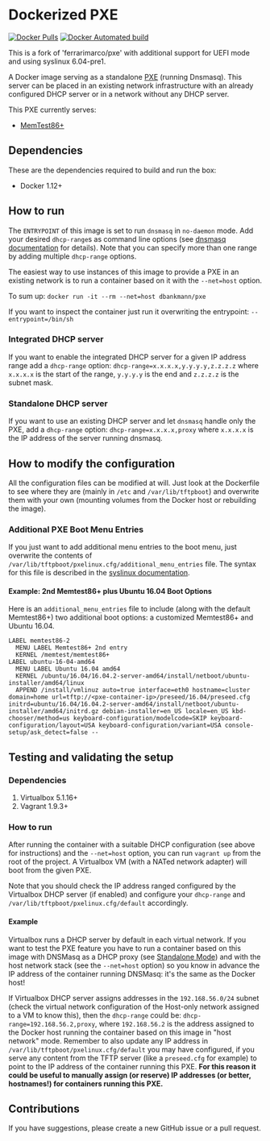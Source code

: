 # Dockerized PXE
[![Docker Pulls](https://img.shields.io/docker/pulls/dbankmann/pxe.svg)](https://hub.docker.com/r/dbankmann/pxe/)
[![Docker Automated build](https://img.shields.io/docker/automated/dbankmann/pxe.svg)](https://hub.docker.com/r/dbankmann/pxe/)


This is a fork of 'ferrarimarco/pxe' with additional support for UEFI mode and using syslinux 6.04-pre1.

A Docker image serving as a standalone [PXE](https://en.wikipedia.org/wiki/Preboot_Execution_Environment) (running Dnsmasq). This server can be placed in an existing network infrastructure with an already configured DHCP server or in a network without any DHCP server.

This PXE currently serves:
- [MemTest86+](http://www.memtest86.com/)

## Dependencies
These are the dependencies required to build and run the box:
- Docker 1.12+

## How to run
The `ENTRYPOINT` of this image is set to run `dnsmasq` in `no-daemon` mode. Add your desired `dhcp-range`s as command line options (see [dnsmasq documentation](http://www.thekelleys.org.uk/dnsmasq/docs/dnsmasq-man.html) for details). Note that you can specify more than one range by adding multiple `dhcp-range` options.

The easiest way to use instances of this image to provide a PXE in an existing network is to run a container based on it with the `--net=host` option.

To sum up: `docker run -it --rm --net=host dbankmann/pxe`

If you want to inspect the container just run it overwriting the entrypoint: `--entrypoint=/bin/sh`

### Integrated DHCP server
If you want to enable the integrated DHCP server for a given IP address range add a `dhcp-range` option: `dhcp-range=x.x.x.x,y.y.y.y,z.z.z.z` where `x.x.x.x` is the start of the range, `y.y.y.y` is the end and `z.z.z.z` is the subnet mask.

### Standalone DHCP server
If you want to use an existing DHCP server and let `dnsmasq` handle only the PXE, add a `dhcp-range` option: `dhcp-range=x.x.x.x,proxy` where `x.x.x.x` is the IP address of the server running dnsmasq.

## How to modify the configuration

All the configuration files can be modified at will. Just look at the Dockerfile to see where they are (mainly in `/etc` and `/var/lib/tftpboot`) and overwrite them with your own (mounting volumes from the Docker host or rebuilding the image).

### Additional PXE Boot Menu Entries

If you just want to add additional menu entries to the boot menu, just overwrite the contents of `/var/lib/tftpboot/pxelinux.cfg/additional_menu_entries` file.
The syntax for this file is described in the [syslinux documentation](http://www.syslinux.org/wiki/index.php?title=Config).

#### Example: 2nd Memtest86+ plus Ubuntu 16.04 Boot Options
Here is an `additional_menu_entries` file to include (along with the default Memtest86+) two additional boot options: a customized Memtest86+ and Ubuntu 16.04.

```
LABEL memtest86-2
  MENU LABEL Memtest86+ 2nd entry
  KERNEL /memtest/memtest86+
LABEL ubuntu-16-04-amd64
  MENU LABEL Ubuntu 16.04 amd64
  KERNEL /ubuntu/16.04/16.04.2-server-amd64/install/netboot/ubuntu-installer/amd64/linux
  APPEND /install/vmlinuz auto=true interface=eth0 hostname=cluster domain=home url=tftp://<pxe-container-ip>/preseed/16.04/preseed.cfg initrd=ubuntu/16.04/16.04.2-server-amd64/install/netboot/ubuntu-installer/amd64/initrd.gz debian-installer=en_US locale=en_US kbd-chooser/method=us keyboard-configuration/modelcode=SKIP keyboard-configuration/layout=USA keyboard-configuration/variant=USA console-setup/ask_detect=false --
```

## Testing and validating the setup
### Dependencies

1. Virtualbox 5.1.16+
1. Vagrant 1.9.3+

### How to run

After running the container with a suitable DHCP configuration (see above for instructions) and the `--net=host` option, you can run `vagrant up` from the root of the project. A Virtualbox VM (with a NATed network adapter) will boot from the given PXE.

Note that you should check the IP address ranged configured by the Virtualbox DHCP server (if enabled) and configure your `dhcp-range` and `/var/lib/tftpboot/pxelinux.cfg/default` accordingly.

#### Example

Virtualbox runs a DHCP server by default in each virtual network. If you want to test the PXE feature you have to run a container based on this image with DNSMasq as a DHCP proxy (see [Standalone Mode](#standalone-dhcp-server)) and with the host network stack (see the `--net=host` option) so you know in advance the IP address of the container running DNSMasq: it's the same as the Docker host!

If Virtualbox DHCP server assigns addresses in the `192.168.56.0/24` subnet (check the virtual network configuration of the Host-only network assigned to a VM to know this), then the `dhcp-range` could be: `dhcp-range=192.168.56.2,proxy`, where `192.168.56.2` is the address assigned to the Docker host running the container based on this image in "host network" mode. Remember to also update any IP address in `/var/lib/tftpboot/pxelinux.cfg/default` you may have configured, if you serve any content from the TFTP server (like a `preseed.cfg` for example) to point to the IP address of the container running this PXE. **For this reason it could be useful to manually assign (or reserve) IP addresses (or better, hostnames!) for containers running this PXE.**

## Contributions
If you have suggestions, please create a new GitHub issue or a pull request.
